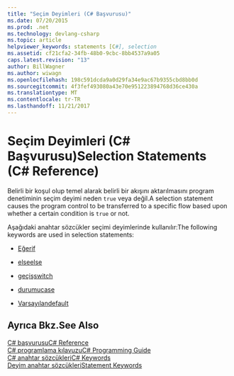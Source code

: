```yaml
---
title: "Seçim Deyimleri (C# Başvurusu)"
ms.date: 07/20/2015
ms.prod: .net
ms.technology: devlang-csharp
ms.topic: article
helpviewer_keywords: statements [C#], selection
ms.assetid: cf21cfa2-34fb-48b0-9cbc-8bb4537a9a05
caps.latest.revision: "13"
author: BillWagner
ms.author: wiwagn
ms.openlocfilehash: 198c591dcda9a0d29fa34e9ac67b9355cbd8bb0d
ms.sourcegitcommit: 4f3fef493080a43e70e951223894768d36ce430a
ms.translationtype: MT
ms.contentlocale: tr-TR
ms.lasthandoff: 11/21/2017
---
```

# <a name="selection-statements-c-reference"></a><span data-ttu-id="8b4a0-102">Seçim Deyimleri (C# Başvurusu)</span><span class="sxs-lookup"><span data-stu-id="8b4a0-102">Selection Statements (C# Reference)</span></span>
<span data-ttu-id="8b4a0-103">Belirli bir koşul olup temel alarak belirli bir akışını aktarılmasını program denetiminin seçim deyimi neden `true` veya değil.</span><span class="sxs-lookup"><span data-stu-id="8b4a0-103">A selection statement causes the program control to be transferred to a specific flow based upon whether a certain condition is `true` or not.</span></span>  
  
 <span data-ttu-id="8b4a0-104">Aşağıdaki anahtar sözcükler seçimi deyimlerinde kullanılır:</span><span class="sxs-lookup"><span data-stu-id="8b4a0-104">The following keywords are used in selection statements:</span></span>  
  
-   [<span data-ttu-id="8b4a0-105">Eğer</span><span class="sxs-lookup"><span data-stu-id="8b4a0-105">if</span></span>](../../../csharp/language-reference/keywords/if-else.md)  
  
-   [<span data-ttu-id="8b4a0-106">else</span><span class="sxs-lookup"><span data-stu-id="8b4a0-106">else</span></span>](../../../csharp/language-reference/keywords/if-else.md)  
  
-   [<span data-ttu-id="8b4a0-107">geçiş</span><span class="sxs-lookup"><span data-stu-id="8b4a0-107">switch</span></span>](../../../csharp/language-reference/keywords/switch.md)  
  
-   [<span data-ttu-id="8b4a0-108">durumu</span><span class="sxs-lookup"><span data-stu-id="8b4a0-108">case</span></span>](../../../csharp/language-reference/keywords/switch.md)  
  
-   [<span data-ttu-id="8b4a0-109">Varsayılan</span><span class="sxs-lookup"><span data-stu-id="8b4a0-109">default</span></span>](../../../csharp/language-reference/keywords/switch.md)  

## <a name="see-also"></a><span data-ttu-id="8b4a0-110">Ayrıca Bkz.</span><span class="sxs-lookup"><span data-stu-id="8b4a0-110">See Also</span></span>  
 [<span data-ttu-id="8b4a0-111">C# başvurusu</span><span class="sxs-lookup"><span data-stu-id="8b4a0-111">C# Reference</span></span>](../../../csharp/language-reference/index.md)  
 [<span data-ttu-id="8b4a0-112">C# programlama kılavuzu</span><span class="sxs-lookup"><span data-stu-id="8b4a0-112">C# Programming Guide</span></span>](../../../csharp/programming-guide/index.md)  
 [<span data-ttu-id="8b4a0-113">C# anahtar sözcükleri</span><span class="sxs-lookup"><span data-stu-id="8b4a0-113">C# Keywords</span></span>](../../../csharp/language-reference/keywords/index.md)  
 [<span data-ttu-id="8b4a0-114">Deyim anahtar sözcükleri</span><span class="sxs-lookup"><span data-stu-id="8b4a0-114">Statement Keywords</span></span>](../../../csharp/language-reference/keywords/statement-keywords.md)
